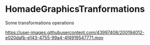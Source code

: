 # HomadeGraphicsTranformations
Some transformations operations







https://user-images.githubusercontent.com/43997408/200194012-e020dafb-e143-4755-99a4-4f4919547771.mov


